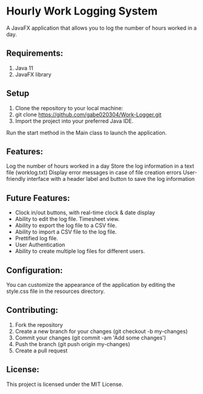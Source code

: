 # Hourly Work Logging System
A JavaFX application that allows you to log the number of hours worked in a day.

## Requirements:

1. Java 11
2. JavaFX library

## Setup

1. Clone the repository to your local machine:
2. git clone https://github.com/gabe020304/Work-Logger.git
3. Import the project into your preferred Java IDE.

Run the start method in the Main class to launch the application.

## Features:

Log the number of hours worked in a day
Store the log information in a text file (worklog.txt)
Display error messages in case of file creation errors
User-friendly interface with a header label and button to save the log information

## Future Features:

- Clock in/out buttons, with real-time clock & date display
- Ability to edit the log file. Timesheet view.
- Ability to export the log file to a CSV file.
- Ability to import a CSV file to the log file.
- Prettified log file.
- User Authentication
- Ability to create multiple log files for different users.

## Configuration:

You can customize the appearance of the application by editing the style.css file in the resources directory.

## Contributing:

1. Fork the repository
2. Create a new branch for your changes (git checkout -b my-changes)
3. Commit your changes (git commit -am 'Add some changes')
4. Push the branch (git push origin my-changes)
5. Create a pull request

## License:

This project is licensed under the MIT License.
